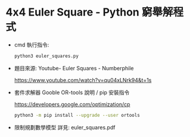 # 4x4 Euler Square - Python 窮舉解程式

- cmd 執行指令:

  ```bash
  python3 euler_squares.py
  ```

  

- 題目來源: Youtube- Euler Squares - Numberphile

  https://www.youtube.com/watch?v=qu04xLNrk94&t=1s

- 套件求解器 Gooble OR-tools 說明 / pip 安裝指令

  https://developers.google.com/optimization/cp

  ```bash
  python3 -m pip install --upgrade --user ortools
  ```

  

- 限制規劃數學模型 詳見:  euler_squares.pdf

  

  

  